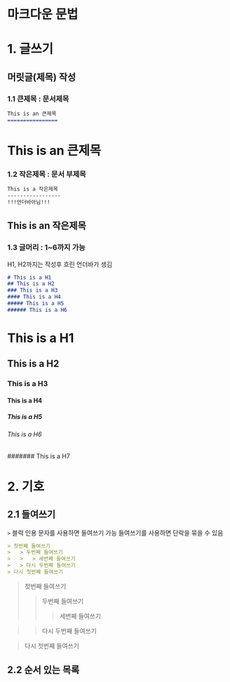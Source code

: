 마크다운 문법
=============
# 1. 글쓰기
## 머릿글(제목) 작성
### 1.1 큰제목 : 문서제목

```md
This is an 큰제목
================
```
This is an 큰제목
================

### 1.2 작은제목 : 문서 부제목

```md
This is a 작은제목
-----------------
!!!언더바아님!!!
```
This is an 작은제목
------------------

### 1.3 글머리 : 1~6까지 가능
H1, H2까지는 작성후 흐린 언더바가 생김

```md
# This is a H1
## This is a H2
### This is a H3
#### This is a H4
##### This is a H5
###### This is a H6
```
# This is a H1
## This is a H2
### This is a H3
#### This is a H4
##### This is a H5
###### This is a H6
####### This is a H7


# 2. 기호
## 2.1 들여쓰기
```>``` 블럭 인용 문자를 사용하면 들여쓰기 가능
들여쓰기를 사용하면 단락을 묶을 수 있음
```md
> 첫번째 들여쓰기
>   > 두번째 들여쓰기
>   >   > 세번째 들여쓰기
>   > 다시 두번째 들여쓰기
> 다시 첫번째 들여쓰기
```
>  첫번째 들여쓰기
>   > 두번째 들여쓰기
>   >   > 세번째 들여쓰기

>   > 다시 두번째 들여쓰기

> 다시 첫번째 들여쓰기

## 2.2 순서 있는 목록
